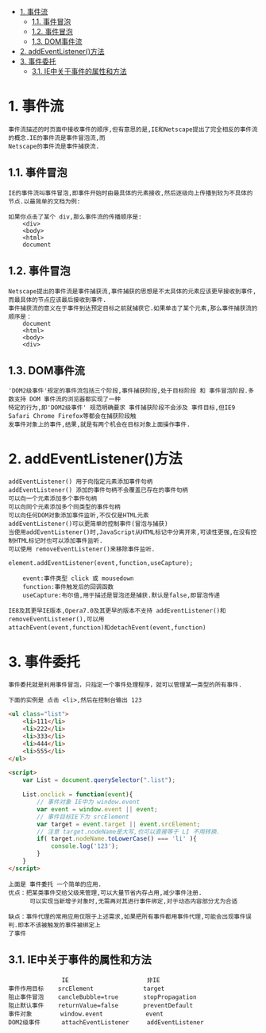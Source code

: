 <!-- TOC -->

- [1. 事件流](#1-事件流)
    - [1.1. 事件冒泡](#11-事件冒泡)
    - [1.2. 事件冒泡](#12-事件冒泡)
    - [1.3. DOM事件流](#13-dom事件流)
- [2. addEventListener()方法](#2-addeventlistener方法)
- [3. 事件委托](#3-事件委托)
    - [3.1. IE中关于事件的属性和方法](#31-ie中关于事件的属性和方法)

<!-- /TOC -->

# 1. 事件流

    事件流描述的时页面中接收事件的顺序,但有意思的是,IE和Netscape提出了完全相反的事件流的概念.IE的事件流是事件冒泡流,而
    Netscape的事件流是事件捕获流.

## 1.1. 事件冒泡

    IE的事件流叫事件冒泡,即事件开始时由最具体的元素接收,然后逐级向上传播到较为不具体的节点.以最简单的文档为例:

    如果你点击了某个 div,那么事件流的传播顺序是:
        <div>
        <body>
        <html>
        document

## 1.2. 事件冒泡

    Netscape提出的事件流是事件捕获流,事件捕获的思想是不太具体的元素应该更早接收到事件,而最具体的节点应该最后接收到事件.
    事件捕获流的意义在于事件到达预定目标之前就捕获它.如果单击了某个元素,那么事件捕获流的顺序是：
        document
        <html>
        <body>
        <div>

## 1.3. DOM事件流

    'DOM2级事件'规定的事件流包括三个阶段,事件捕获阶段,处于目标阶段 和 事件冒泡阶段.多数支持 DOM 事件流的浏览器都实现了一种
    特定的行为,即'DOM2级事件' 规范明确要求 事件捕获阶段不会涉及 事件目标,但IE9 Safari Chrome Firefox等都会在捕获阶段触
    发事件对象上的事件,结果,就是有两个机会在目标对象上面操作事件. 

# 2. addEventListener()方法

    addEventListener() 用于向指定元素添加事件句柄
    addEventListener() 添加的事件句柄不会覆盖已存在的事件句柄
    可以向一个元素添加多个事件句柄
    可以向同个元素添加多个同类型的事件句柄
    可以向任何DOM对象添加事件监听,不仅仅是HTML元素
    addEventListener()可以更简单的控制事件(冒泡与捕获)
    当使用addEventListener()时,JavaScript从HTML标记中分离开来,可读性更强,在没有控制HTML标记时也可以添加事件监听.
    可以使用 removeEventListener()来移除事件监听.
    
    element.addEventListener(event,function,useCapture);

        event:事件类型 click 或 mousedown
        function:事件触发后的回调函数
        useCapture:布尔值,用于描述是冒泡还是捕获.默认是false,即冒泡传递
        
    IE8及其更早IE版本,Opera7.0及其更早的版本不支持 addEventListener()和removeEventListener(),可以用
    attachEvent(event,function)和detachEvent(event,function)

# 3. 事件委托

    事件委托就是利用事件冒泡，只指定一个事件处理程序，就可以管理某一类型的所有事件.
    
    下面的实例是 点击 <li>,然后在控制台输出 123

```html
<ul class="list">
    <li>111</li>
    <li>222</li>
    <li>333</li>
    <li>444</li>
    <li>555</li>
</ul>

<script>
    var List = document.querySelector(".list");

    List.onclick = function(event){
        // 事件对象 IE中为 window.event
        var event = window.event || event;
        // 事件目标IE下为 srcElement
        var target = event.target || event.srcElement;
        // 注意 target.nodeName是大写,也可以直接等于 LI 不用转换.
        if( target.nodeName.toLowerCase() === 'li' ){
            console.log('123');
        }
    }
</script>
``` 
    上面是 事件委托 一个简单的应用.
    优点：把某类事件交给父级来管理,可以大量节省内存占用,减少事件注册.
          可以实现当新增子对象时,无需再对其进行事件绑定,对于动态内容部分尤为合适

    缺点：事件代理的常用应用仅限于上述需求,如果把所有事件都用事件代理,可能会出现事件误判.即本不该被触发的事件被绑定上
    了事件
    

## 3.1. IE中关于事件的属性和方法

                   IE                      非IE
    事件作用目标    srcElement              target
    阻止事件冒泡    cancleBubble=true       stopPropagation
    阻止默认事件    returnValue=false       preventDefault
    事件对象        window.event            event
    DOM2级事件      attachEventListener     addEventListener